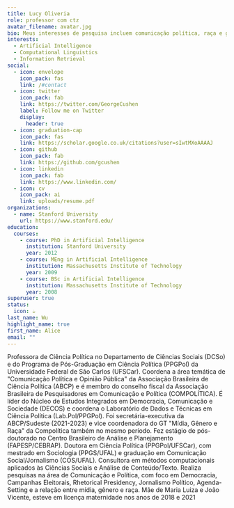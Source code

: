 ```yaml
---
title: Lucy Oliveria
role: professor com ctz
avatar_filename: avatar.jpg
bio: Meus interesses de pesquisa incluem comunicação política, raça e gênero.
interests:
  - Artificial Intelligence
  - Computational Linguistics
  - Information Retrieval
social:
  - icon: envelope
    icon_pack: fas
    link: /#contact
  - icon: twitter
    icon_pack: fab
    link: https://twitter.com/GeorgeCushen
    label: Follow me on Twitter
    display:
      header: true
  - icon: graduation-cap
    icon_pack: fas
    link: https://scholar.google.co.uk/citations?user=sIwtMXoAAAAJ
  - icon: github
    icon_pack: fab
    link: https://github.com/gcushen
  - icon: linkedin
    icon_pack: fab
    link: https://www.linkedin.com/
  - icon: cv
    icon_pack: ai
    link: uploads/resume.pdf
organizations:
  - name: Stanford University
    url: https://www.stanford.edu/
education:
  courses:
    - course: PhD in Artificial Intelligence
      institution: Stanford University
      year: 2012
    - course: MEng in Artificial Intelligence
      institution: Massachusetts Institute of Technology
      year: 2009
    - course: BSc in Artificial Intelligence
      institution: Massachusetts Institute of Technology
      year: 2008
superuser: true
status:
  icon: ☕️
last_name: Wu
highlight_name: true
first_name: Alice
email: ""
---
```

<!--StartFragment-->

Professora de Ciência Política no Departamento de Ciências Sociais (DCSo) e do Programa de Pós-Graduação em Ciência Política (PPGPol) da Universidade Federal de São Carlos (UFSCar). Coordena a área temática de "Comunicação Política e Opinião Pública" da Associação Brasileira de Ciência Política (ABCP) e é membro do conselho fiscal da Associação Brasileira de Pesquisadores em Comunicação e Política (COMPOLÍTICA). É líder do Núcleo de Estudos Integrados em Democracia, Comunicação e Sociedade (DECOS) e coordena o Laboratório de Dados e Técnicas em Ciência Política (Lab.Pol/PPGPol). Foi secretária-executiva da ABCP/Sudeste (2021-2023) e vice coordenadora do GT "Mídia, Gênero e Raça" da Compolítica também no mesmo período. Fez estágio de pós-doutorado no Centro Brasileiro de Análise e Planejamento (FAPESP/CEBRAP). Doutora em Ciência Política (PPGPol/UFSCar), com mestrado em Sociologia (PPGS/UFAL) e graduação em Comunicação Social/Jornalismo (COS/UFAL). Consultora em métodos computacionais aplicados às Ciências Sociais e Análise de Conteúdo/Texto. Realiza pesquisas na área de Comunicação e Política, com foco em Democracia, Campanhas Eleitorais, Rhetorical Presidency, Jornalismo Político, Agenda-Setting e a relação entre mídia, gênero e raça. Mãe de Maria Luiza e João Vicente, esteve em licença maternidade nos anos de 2018 e 2021

<!--EndFragment-->
